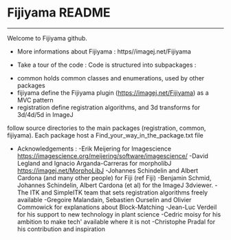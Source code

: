 # Fijiyama README
*****************

Welcome to Fijiyama github.

* More informations about Fijiyama : 
https//imagej.net/Fijiyama


* Take a tour of the code :
Code is structured into subpackages :
- common holds common classes and enumerations, used by other packages
- fijiyama define the Fijiyama plugin (https://imagej.net/Fijiyama) as a MVC pattern
- registration define registration algorithms, and 3d transforms for 3d/4d/5d in ImageJ


follow source directories to the main packages (registration, common, fijiyama).
Each package host a Find_your_way_in_the_package.txt file

* Acknowledgements :
-Erik Meijering for Imagescience https://imagescience.org/meijering/software/imagescience/
-David Legland and Ignacio Arganda-Carreras for morpholibJ https://imagej.net/MorphoLibJ
-Johannes Schindelin and Albert Cardona (and many other people) for Fiji (ref Fiji)
-Benjamin Schmid, Johannes Schindelin, Albert Cardona (et al) for the ImageJ 3dviewer.
-The ITK and SimpleITK team that sets registration algorithms freely available
-Gregoire Malandain, Sebastien Ourselin and Olivier Commowick for explanations about Block-Matching 
-Jean-Luc Verdeil for his support to new technology in plant science
-Cedric moisy for his ambition to make tech' available where it is not
-Christophe Pradal for his contribution and inspiration

